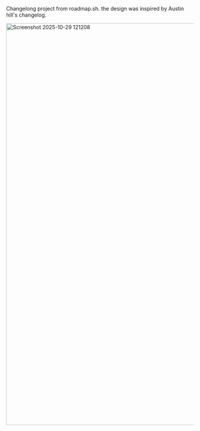 Changelong project from roadmap.sh. the design was inspired by Austin hill's changelog.



<img width="1920" height="1080" alt="Screenshot 2025-10-29 121208" src="https://github.com/user-attachments/assets/3e67ea1a-239b-45a1-aecb-788fce0f363c" />
